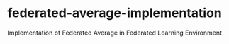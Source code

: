 # federated-average-implementation
Implementation of Federated Average in Federated Learning Environment

